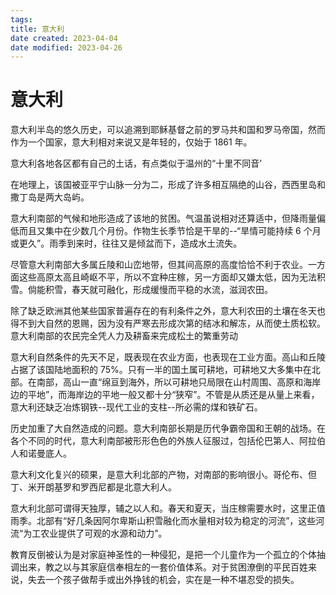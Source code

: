 ```yaml
---
tags:
title: 意大利
date created: 2023-04-04
date modified: 2023-04-26
---
```


# 意大利

意大利半岛的悠久历史，可以追溯到耶稣基督之前的罗马共和国和罗马帝国，然而作为一个国家，意大利相对来说又是年轻的，仅始于 1861 年。

意大利各地各区都有自己的土话，有点类似于温州的“十里不同音’

在地理上，该国被亚平宁山脉一分为二，形成了许多相互隔绝的山谷，西西里岛和撒丁岛是两大岛屿。

意大利南部的气候和地形造成了该地的贫困。气温虽说相对还算适中，但降雨量偏低而且又集中在少数几个月份。作物生长季节恰是干旱的--“旱情可能持续 6 个月或更久”。雨季到来时，往往又是倾盆而下，造成水土流失。

尽管意大利南部大多属丘陵和山峦地带，但其间高原的高度恰恰不利于农业。一方面这些高原太高且崎岖不平，所以不宜种庄稼，另一方面却又嫌太低，因为无法积雪。倘能积雪，春天就可融化，形成缓慢而平稳的水流，滋润农田。

除了缺乏欧洲其他某些国家普遍存在的有利条件之外，意大利农田的土壤在冬天也得不到大自然的恩赐，因为没有严寒去形成次第的结冰和解冻，从而使土质松软。意大利南部的农民完全凭人力及耕畜来完成松土的繁重劳动

意大利自然条件的先天不足，既表现在农业方面，也表现在工业方面。高山和丘陵占据了该国陆地面积的 75%。只有一半的国土属可耕地，可耕地又大多集中在北部。在南部，高山一直“绵亘到海外，所以可耕地只局限在山村周围、高原和海岸边的平地”，而海岸边的平地一般又都十分“狭窄”。不管是从质还是从量上来看，意大利还缺乏冶炼钢铁--现代工业的支柱--所必需的煤和铁矿石。

历史加重了大自然造成的问题。意大利南部长期是历代争霸帝国和王朝的战场。在各个不同的时代，意大利南部被形形色色的外族人征服过，包括伦巴第人、阿拉伯人和诺曼底人。

意大利文化复兴的硕果，是意大利北部的产物，对南部的影响很小。哥伦布、但丁、米开朗基罗和罗西尼都是北意大利人。

意大利北部可谓得天独厚，辅之以人和。春天和夏天，当庄稼需要水时，这里正值雨季。北部有“好几条因阿尔卑斯山积雪融化而水量相对较为稳定的河流”，这些河流“为工农业提供了可观的水源和动力”。

教育反倒被认为是对家庭神圣性的一种侵犯，是把一个儿童作为一个孤立的个体抽调出来，教之以与其家庭信奉相左的一套价值体系。对于贫困潦倒的平民百姓来说，失去一个孩子做帮手或出外挣钱的机会，实在是一种不堪忍受的损失。
